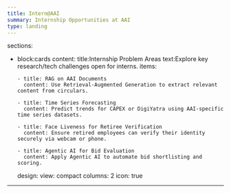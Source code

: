 ```yaml
---
title: Intern@AAI
summary: Internship Opportunities at AAI
type: landing
---
```


sections:
  - block:cards
    content: 
      title:Internship Problem Areas
      text:Explore key research/tech challenges open for interns.
      items:
    
        - title: RAG on AAI Documents
          content: Use Retrieval-Augmented Generation to extract relevant content from circulars.
    
        - title: Time Series Forecasting
          content: Predict trends for CAPEX or DigiYatra using AAI-specific time series datasets.
    
        - title: Face Liveness for Retiree Verification
          content: Ensure retired employees can verify their identity securely via webcam or phone.
    
        - title: Agentic AI for Bid Evaluation
          content: Apply Agentic AI to automate bid shortlisting and scoring.

    design:
      view: compact
      columns: 2
      icon: true
---
